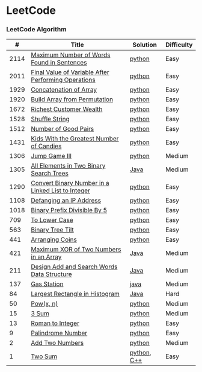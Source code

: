 LeetCode
========

### LeetCode Algorithm

| #     | Title                                                                                                                                       | Solution                                                                                                                    | Difficulty |
|-------|---------------------------------------------------------------------------------------------------------------------------------------------|-----------------------------------------------------------------------------------------------------------------------------|------------|
| 2114  | [Maximum Number of Words Found in Sentences](https://leetcode.com/problems/maximum-number-of-words-found-in-sentences/)                     | [python](Algorithms/python/MaximumNumberofWordsFoundinSentences/MaximumNumberofWordsFoundinSentences.py)                    | Easy       |
| 2011  | [Final Value of Variable After Performing Operations](https://leetcode.com/problems/final-value-of-variable-after-performing-operations/)   | [python](Algorithms/python/FinalValueOfVariableAfterPerformingOperations/FinalValueofVariableAfterPerformingOperations.py)  | Easy       |                                                                            
| 1929  | [Concatenation of Array](https://leetcode.com/problems/concatenation-of-array/)                                                             | [python](Algorithms/python/ConcatenationOfArray/ConcatenationOfArray.py)                                                    | Easy       |
| 1920  | [Build Array from Permutation](https://leetcode.com/problems/build-array-from-permutation/)                                                 | [python](Algorithms/python/BuildArrayfromPermutation/BuildArrayfromPermutation.py)                                          | Easy       |
| 1672  | [Richest Customer Wealth](https://leetcode.com/problems/richest-customer-wealth)                                                            | [python](Algorithms/python/RichestCustomerWealth/RichestCustomerWealth.py)                                                  | Easy       |
| 1528  | [Shuffle String](https://leetcode.com/problems/shuffle-string)                                                                              | [python](Algorithms/python/ShuffleString/ShuffleString.py)                                                                  | Easy       |
| 1512  | [Number of Good Pairs](https://leetcode.com/problems/number-of-good-pairs)                                                                  | [python](Algorithms/python/NumberOfGoodPairs/NumberOfGoodPairs.py)                                                          | Easy       |
| 1431  | [Kids With the Greatest Number of Candies](https://leetcode.com/problems/kids-with-the-greatest-number-of-candies/)                         | [python](Algorithms/python/KidsWithTheGreatestNumberofCandies/KidsWithTheGreatestNumberofCandies.py)                        | Easy       |
| 1306  | [Jump Game III](https://leetcode.com/problems/jump-game-iii)                                                                                | [python](Algorithms/python/JumpGameIII/JumpGameIII.py)                                                                      | Medium     |                                                                        
| 1305  | [All Elements in Two Binary Search Trees](https://leetcode.com/problems/all-elements-in-two-binary-search-trees)                            | [Java](Algorithms/Java/All_Elements_in_Two_Binary_Search_Trees.java)                                                        | Medium     |
| 1290  | [Convert Binary Number in a Linked List to Integer](https://leetcode.com/problems/convert-binary-number-in-a-linked-list-to-integer/)       | [python](Algorithms/python/1290.ConvertBinaryNumberinaLinkedListtoInteger.py)                                               | Easy       |
| 1108  | [Defanging an IP Address](https://leetcode.com/problems/defanging-an-ip-address)                                                            | [python](Algorithms/python/DefanginganIPAddress/DefangingAnIPAddress.py)                                                    | Easy       |
| 1018  | [Binary Prefix Divisible By 5](https://leetcode.com/problems/binary-prefix-divisible-by-5/)                                                 | [python](Algorithms/python/BinaryPrefixDivisibleBy5/BinaryPrefixDivisibleBy5.py)                                            | Easy       |    
| 709   | [To Lower Case](https://leetcode.com/problems/to-lower-case)                                                                                | [python](Algorithms/python/ToLowerCase/ToLowerCase.py)                                                                      | Easy       |
| 563   | [Binary Tree Tilt](https://leetcode.com/problems/binary-tree-tilt)                                                                          | [python](Algorithms/python/BinaryTreeTilt/BinaryTreeTilt.py)                                                                | Easy       |
| 441   | [Arranging Coins](https://leetcode.com/problems/arranging-coins/)                                                                           | [python](Algorithms/python/441-arranging-coins.py)                                                                          | Easy       |
| 421   | [Maximum XOR of Two Numbers in an Array](https://leetcode.com/problems/maximum-xor-of-two-numbers-in-an-array/)                             | [Java](Algorithms/Java/Maximum_XOR_of_Two_Numbers_in_an_Array.java)                                                         | Medium     |
 | 211   | [Design Add and Search Words Data Structure](https://leetcode.com/problems/design-add-and-search-words-data-structure/)                     | [Java](Algorithms/Java/DesignAddAndSearchWordsDataStructure/DesignAddAndSearchWordsDataStructure.java)                      | Medium     |
| 137   | [Gas Station](https://leetcode.com/problems/gas-station/)                                                                                   | [java](Algorithms/Java/Gas_Station.java)                                                                                    | Medium     | 
 | 84    | [Largest Rectangle in Histogram](https://leetcode.com/problems/largest-rectangle-in-histogram/)                                             | [Java](Algorithms/Java/LargestRectangleInHistogram/LargestRectangleInHistogram.java)                                        | Hard       |
| 50    | [Pow(x, n)](https://leetcode.com/problems/powx-n)                                                                                           | [python](Algorithms/python/Pow(x,n)/pow(x,n).py)                                                                            | Medium     |
| 15    | [3 Sum](https://leetcode.com/problems/3sum/)                                                                                                | [python](Algorithms/python/3Sum.py)                                                                                         | Medium     |
| 13    | [Roman to Integer](https://leetcode.com/problems/roman-to-integer/)                                                                         | [python](Algorithms/python/RomanToInteger/roman2integer.py)                                                                 | Easy       |
| 9     | [Palindrome Number](https://leetcode.com/problems/palindrome-number)                                                                        | [python](Algorithms/python/PalindromeNumber/PalindromeNumber.py)                                                            | Easy       |
| 2     | [Add Two Numbers](https://leetcode.com/problems/add-two-numbers/)                                                                           | [python](Algorithms/python/AddTwoNumbers/AddTwoNumbers.py)                                                                  | Medium     |
| 1     | [Two Sum](https://leetcode.com/problems/two-sum/)                                                                                           | [python](Algorithms/python/TwoSum/Two_Sum.py), [C++](Algorithms/C++/TwoSum/twoSum.cpp)                                      | Easy       | 
 


 

